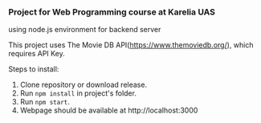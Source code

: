 ### Project for Web Programming course at Karelia UAS
using node.js environment for backend server

This project uses The Movie DB API(https://www.themoviedb.org/), which requires API Key.

Steps to install:
1. Clone repository or download release.
2. Run `npm install` in project's folder.
3. Run `npm start`.
4. Webpage should be available at http://localhost:3000
